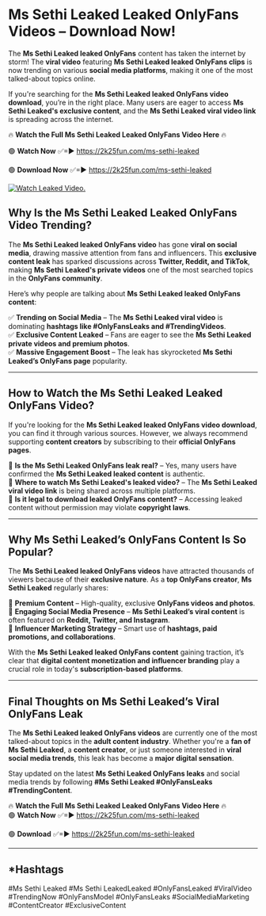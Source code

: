 # Ms Sethi Leaked Leaked OnlyFans Videos – Download Now!

The **Ms Sethi Leaked leaked OnlyFans** content has taken the internet by storm! The **viral video** featuring **Ms Sethi Leaked leaked OnlyFans clips** is now trending on various **social media platforms**, making it one of the most talked-about topics online.  

If you're searching for the **Ms Sethi Leaked leaked OnlyFans video download**, you’re in the right place. Many users are eager to access **Ms Sethi Leaked's exclusive content**, and the **Ms Sethi Leaked viral video link** is spreading across the internet.  

🔥 **Watch the Full Ms Sethi Leaked Leaked OnlyFans Video Here** 🔥  

🟢 **Watch Now** ✅=► https://2k25fun.com/ms-sethi-leaked

🟢 **Download Now** ✅=► https://2k25fun.com/ms-sethi-leaked

[![Watch Leaked Video.](https://miro.medium.com/v2/resize:fit:828/format:webp/1*cilzJN44JGOrTw9NJCrNHA.gif "Watch Leaked Video")](https://2k25fun.com/ms-sethi-leaked)

## **Why Is the Ms Sethi Leaked Leaked OnlyFans Video Trending?**  

The **Ms Sethi Leaked leaked OnlyFans video** has gone **viral on social media**, drawing massive attention from fans and influencers. This **exclusive content leak** has sparked discussions across **Twitter, Reddit, and TikTok**, making **Ms Sethi Leaked's private videos** one of the most searched topics in the **OnlyFans community**.  

Here’s why people are talking about **Ms Sethi Leaked leaked OnlyFans content**:  

✅ **Trending on Social Media** – The **Ms Sethi Leaked viral video** is dominating **hashtags like #OnlyFansLeaks and #TrendingVideos**.  
✅ **Exclusive Content Leaked** – Fans are eager to see the **Ms Sethi Leaked private videos and premium photos**.  
✅ **Massive Engagement Boost** – The leak has skyrocketed **Ms Sethi Leaked’s OnlyFans page** popularity.  

---

## **How to Watch the Ms Sethi Leaked Leaked OnlyFans Video?**  

If you're looking for the **Ms Sethi Leaked leaked OnlyFans video download**, you can find it through various sources. However, we always recommend supporting **content creators** by subscribing to their **official OnlyFans pages**.  

🔹 **Is the Ms Sethi Leaked OnlyFans leak real?** – Yes, many users have confirmed the **Ms Sethi Leaked leaked content** is authentic.  
🔹 **Where to watch Ms Sethi Leaked's leaked video?** – The **Ms Sethi Leaked viral video link** is being shared across multiple platforms.  
🔹 **Is it legal to download leaked OnlyFans content?** – Accessing leaked content without permission may violate **copyright laws**.  

---

## **Why Ms Sethi Leaked’s OnlyFans Content Is So Popular?**  

The **Ms Sethi Leaked leaked OnlyFans videos** have attracted thousands of viewers because of their **exclusive nature**. As a **top OnlyFans creator**, **Ms Sethi Leaked** regularly shares:  

📌 **Premium Content** – High-quality, exclusive **OnlyFans videos and photos**.  
📌 **Engaging Social Media Presence** – **Ms Sethi Leaked’s viral content** is often featured on **Reddit, Twitter, and Instagram**.  
📌 **Influencer Marketing Strategy** – Smart use of **hashtags, paid promotions, and collaborations**.  

With the **Ms Sethi Leaked leaked OnlyFans content** gaining traction, it’s clear that **digital content monetization and influencer branding** play a crucial role in today's **subscription-based platforms**.  

---

## **Final Thoughts on Ms Sethi Leaked’s Viral OnlyFans Leak**  

The **Ms Sethi Leaked leaked OnlyFans videos** are currently one of the most talked-about topics in the **adult content industry**. Whether you're a **fan of Ms Sethi Leaked**, a **content creator**, or just someone interested in **viral social media trends**, this leak has become a **major digital sensation**.  

Stay updated on the latest **Ms Sethi Leaked OnlyFans leaks** and social media trends by following **#Ms Sethi Leaked #OnlyFansLeaks #TrendingContent**.  

🔥 **Watch the Full Ms Sethi Leaked Leaked OnlyFans Video Here** 🔥  
🟢 **Watch Now** ✅=► https://2k25fun.com/ms-sethi-leaked

🟢 **Download** ✅=► https://2k25fun.com/ms-sethi-leaked

---

## *Hashtags
#Ms Sethi Leaked #Ms Sethi LeakedLeaked #OnlyFansLeaked #ViralVideo #TrendingNow #OnlyFansModel #OnlyFansLeaks #SocialMediaMarketing #ContentCreator #ExclusiveContent  